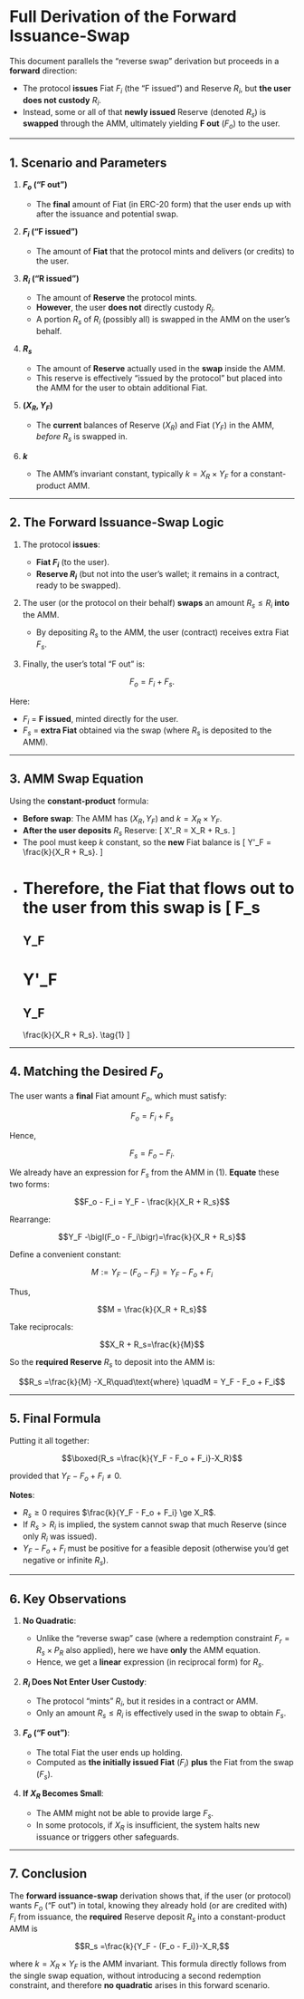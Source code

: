 # Full Derivation of the Forward Issuance-Swap

This document parallels the “reverse swap” derivation but proceeds in a **forward** direction:

- The protocol **issues** Fiat $F_i$ (the “F issued”) and Reserve $R_i$, but **the user does not custody** $R_i$.  
- Instead, some or all of that **newly issued** Reserve (denoted $R_s$) is **swapped** through the AMM, ultimately yielding **F out** ($F_o$) to the user.

---

## 1. Scenario and Parameters

1. **$F_o$ (“F out”)**  
   - The **final** amount of Fiat (in ERC-20 form) that the user ends up with after the issuance and potential swap.

2. **$F_i$ (“F issued”)**  
   - The amount of **Fiat** that the protocol mints and delivers (or credits) to the user.  

3. **$R_i$ (“R issued”)**  
   - The amount of **Reserve** the protocol mints.  
   - **However**, the user **does not** directly custody $R_i$.  
   - A portion $R_s$ of $R_i$ (possibly all) is swapped in the AMM on the user’s behalf.

4. **$R_s$**  
   - The amount of **Reserve** actually used in the **swap** inside the AMM.  
   - This reserve is effectively “issued by the protocol” but placed into the AMM for the user to obtain additional Fiat.

5. **$(X_R, Y_F)$**  
   - The **current** balances of Reserve ($X_R$) and Fiat ($Y_F$) in the AMM, *before* $R_s$ is swapped in.

6. **$k$**  
   - The AMM’s invariant constant, typically $k = X_R \times Y_F$ for a constant-product AMM.

---

## 2. The Forward Issuance-Swap Logic

1. The protocol **issues**:
   - **Fiat $F_i$** (to the user).  
   - **Reserve $R_i$** (but not into the user’s wallet; it remains in a contract, ready to be swapped).

2. The user (or the protocol on their behalf) **swaps** an amount $R_s \le R_i$ **into** the AMM.  
   - By depositing $R_s$ to the AMM, the user (contract) receives extra Fiat $F_s$.

3. Finally, the user’s total “F out” is:

$$
F_o = F_i + F_s.
$$

Here:  
- $F_i$ = **F issued**, minted directly for the user.  
- $F_s$ = **extra Fiat** obtained via the swap (where $R_s$ is deposited to the AMM).

---

## 3. AMM Swap Equation

Using the **constant-product** formula:

- **Before swap**: The AMM has $(X_R, Y_F)$ and $k = X_R \times Y_F$.  
- **After the user deposits** $R_s$ Reserve:
  \[
    X'_R = X_R + R_s.
  \]
- The pool must keep $k$ constant, so the **new** Fiat balance is
  \[
    Y'_F = \frac{k}{X_R + R_s}.
  \]
- Therefore, the **Fiat** that flows out to the user from this swap is
  \[
    F_s
    =
    Y_F
    -
    Y'_F
    =
    Y_F
    -
    \frac{k}{X_R + R_s}.
  \tag{1}
  \]

---

## 4. Matching the Desired $F_o$

The user wants a **final** Fiat amount $F_o$, which must satisfy:

$$F_o =F_i + F_s$$

Hence,

$$F_s =F_o - F_i.\tag{2}$$

We already have an expression for $F_s$ from the AMM in (1).  **Equate** these two forms:

$$F_o - F_i = Y_F - \frac{k}{X_R + R_s}$$

Rearrange:

$$Y_F -\bigl(F_o - F_i\bigr)=\frac{k}{X_R + R_s}$$

Define a convenient constant:

$$M := Y_F - \bigl(F_o - F_i\bigr)= Y_F - F_o + F_i$$

Thus,

$$M = \frac{k}{X_R + R_s}$$

Take reciprocals:

$$X_R + R_s=\frac{k}{M}$$

So the **required Reserve** $R_s$ to deposit into the AMM is:

$$R_s =\frac{k}{M} -X_R\quad\text{where} \quadM = Y_F - F_o + F_i$$

---

## 5. Final Formula

Putting it all together:

$$\boxed{R_s =\frac{k}{Y_F - F_o + F_i}-X_R}$$

provided that $Y_F - F_o + F_i \neq 0$.

**Notes**:

- $R_s \ge 0$ requires $\frac{k}{Y_F - F_o + F_i} \ge X_R$.  
- If $R_s > R_i$ is implied, the system cannot swap that much Reserve (since only $R_i$ was issued).  
- $Y_F - F_o + F_i$ must be positive for a feasible deposit (otherwise you’d get negative or infinite $R_s$).

---

## 6. Key Observations

1. **No Quadratic**:  
   - Unlike the “reverse swap” case (where a redemption constraint $F_r = R_s \times P_R$ also applied), here we have **only** the AMM equation.  
   - Hence, we get a **linear** expression (in reciprocal form) for $R_s$.

2. **$R_i$ Does Not Enter User Custody**:  
   - The protocol “mints” $R_i$, but it resides in a contract or AMM.  
   - Only an amount $R_s \le R_i$ is effectively used in the swap to obtain $F_s$.

3. **$F_o$ (“F out”)**:  
   - The total Fiat the user ends up holding.  
   - Computed as **the initially issued Fiat** ($F_i$) **plus** the Fiat from the swap ($F_s$).

4. **If $X_R$ Becomes Small**:  
   - The AMM might not be able to provide large $F_s$.  
   - In some protocols, if $X_R$ is insufficient, the system halts new issuance or triggers other safeguards.

---

## 7. Conclusion

The **forward issuance-swap** derivation shows that, if the user (or protocol) wants $F_o$ (“F out”) in total, knowing they already hold (or are credited with) $F_i$ from issuance, the **required** Reserve deposit $R_s$ into a constant-product AMM is

$$R_s =\frac{k}{Y_F - (F_o - F_i)}-X_R,$$

where $k = X_R \times Y_F$ is the AMM invariant. This formula directly follows from the single swap equation, without introducing a second redemption constraint, and therefore **no quadratic** arises in this forward scenario.
